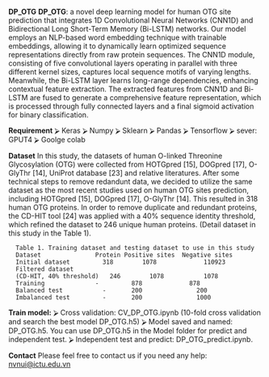 **DP_OTG**
**DP_OTG**: a novel deep learning model for human OTG site prediction that integrates 1D Convolutional Neural Networks (CNN1D) and Bidirectional Long Short-Term Memory (Bi-LSTM) networks. Our model employs an NLP-based word embedding technique with trainable embeddings, allowing it to dynamically learn optimized sequence representations directly from raw protein sequences. The CNN1D module, consisting of five convolutional layers operating in parallel with three different kernel sizes, captures local sequence motifs of varying lengths. Meanwhile, the Bi-LSTM layer learns long-range dependencies, enhancing contextual feature extraction. The extracted features from CNN1D and Bi-LSTM are fused to generate a comprehensive feature representation, which is processed through fully connected layers and a final sigmoid activation for binary classification.

**Requirement**
      ⮚	Keras
      ⮚	Numpy
      ⮚	Sklearn
      ⮚	Pandas
      ⮚	Tensorflow
      ⮚	sever: GPUT4
      ⮚	Goolge colab

**Dataset**
    In this study, the datasets of  human O-linked Threonine Glycosylation (OTG) were collected from HOTGpred [15], DOGpred [17], O-GlyThr [14], UniProt database [23] and relative literatures. After some technical steps to remove redandunt data, we decided to utilize the same dataset as the most recent studies used on human OTG sites prediction, including HOTGpred [15], DOGpred [17], O-GlyThr [14]. This resulted in 318 human OTG proteins. In order to remove duplicate and redundant proteins, the CD-HIT tool [24] was applied with a 40% sequence identity threshold, which refined the dataset to 246 unique human proteins. (Detail dataset in this study in the Table 1).

      Table 1. Training dataset and testing dataset to use in this study
      Dataset	            Protein	Positive sites	Negative sites
      Initial dataset	      318	     1078	          110923
      Filtered dataset 
      (CD-HIT, 40% threshold)	246        1078	          1078
      Training 	            -	      878	          878
      Balanced test 	      -	      200	            200
      Imbalanced test 	      -	      200	            1000

**Train model:**
  ⮚	Cross validation: CV_DP_OTG.ipynb (10-fold cross validation and search the best model DP_OTG.h5)
  ⮚	Model saved and named: DP_OTG.h5. You can use DP_OTG.h5 in the Model folder for predict and independent test.
  ⮚	Independent test and predict: DP_OTG_predict.ipynb.

**Contact**
 Please feel free to contact us if you need any help: nvnui@ictu.edu.vn

